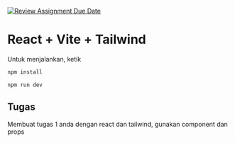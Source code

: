 [![Review Assignment Due Date](https://classroom.github.com/assets/deadline-readme-button-22041afd0340ce965d47ae6ef1cefeee28c7c493a6346c4f15d667ab976d596c.svg)](https://classroom.github.com/a/WatimcyB)
# React + Vite + Tailwind

Untuk menjalankan, ketik

```bash
npm install
```

```bash
npm run dev
```

## Tugas

Membuat tugas 1 anda dengan react dan tailwind, gunakan component dan props

